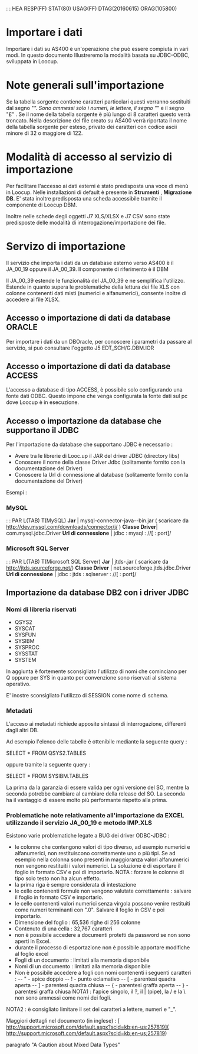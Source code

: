  :  : HEA RESP(FF) STAT(80) USAG(FF) DTAG(20160615) ORAG(105800)


# Importare i dati
Importare i dati su AS400 è un'operazione che può essere compiuta in vari modi.
In questo documento Illustreremo la modalità basata su JDBC-ODBC, sviluppata in Loocup.


# Note generali sull'importazione
Se la tabella sorgente contiene caratteri particolari questi verranno sostituiti dal segno "_".
Sono ammessi solo i numeri, le lettere, il segno "_" e il segno "£" .
Se il nome della tabella sorgente è più lungo di 8 caratteri questo verrà troncato. Nella descrizione del file creato su AS400 verrà riportata il nome della tabella sorgente per esteso, privato dei caratteri con codice ascii minore di 32 o maggiore di 122.



# Modalità di accesso al servizio di importazione

Per facilitare l'accesso ai dati esterni è stato predisposta una voce di menù in Loocup. Nelle installazioni di default è presente in **Strumenti** , **Migrazione DB**.
E' stata inoltre predisposta una scheda accessibile tramite il componente di Loocup DBM.

Inoltre nelle schede degli oggetti J7 XLS/XLSX e J7 CSV sono state predisposte delle modalità di interrogazione/importazione dei file.

# Servizo di importazione

Il servizio che importa i dati da un database esterno verso AS400 è il JA_00_19 oppure il JA_00_39.
Il componente di riferimento è il DBM

Il JA_00_39 estende le funzionalità del JA_00_39 e ne semplifica l'utilizzo.
Estende in quanto supera le problematiche della lettura dei file XLS con colonne contenenti dati misti (numerici e alfanumerici), consente inoltre di accedere ai file XLSX.


## Accesso o importazione di dati da database ORACLE
Per importare i dati da un DBOracle, per conoscere i parametri da passare al servizio, si può consultare l'oggetto J5 EDT_SCH/G.DBM.IOR


## Accesso o importazione di dati da database ACCESS
L'accesso a database di tipo ACCESS, è possibile solo configurando una fonte dati ODBC.
Questo impone che venga configurata la fonte dati sul pc dove Loocup è in esecuzione.

## Accesso o importazione da database che supportano il JDBC

Per l'importazione da database che supportano JDBC è necessario : 
 - Avere tra le librerie di Looc.up il JAR del driver JDBC (directory libs)
 - Conoscere il nome della classe Driver Jdbc (solitamente fornito con la documentazione del Driver)
 - Conoscere la Url di connessione al database (solitamente fornito con la documentazione del Driver)

Esempi : 

### MySQL
 :  : PAR L(TAB) T(MySQL)
**Jar** | mysql-connector-java-<versione>-bin.jar ( scaricare da http://dev.mysql.com/downloads/connector/j/ )
**Classe Driver**| com.mysql.jdbc.Driver
**Url di connessione** | jdbc : mysql : //<server>[ : port]/<database>


### Microsoft SQL Server
 :  : PAR L(TAB) T(Microsoft SQL Server)
**Jar** |  jtds-<versione>.jar ( scaricare da http://jtds.sourceforge.net/)
**Classe  Driver** | net.sourceforge.jtds.jdbc.Driver
**Url di connessione** | jdbc : jtds : sqlserver : //<server>[ : port]/<database>



## Importazione da database DB2 con i driver JDBC

### Nomi di libreria riservati

- QSYS2
- SYSCAT
- SYSFUN
- SYSIBM
- SYSPROC
- SYSSTAT
- SYSTEM

In aggiunta è fortemente sconsigliato l'utilizzo di nomi che cominciano per Q oppure per SYS in quanto per convenzione sono riservati al sistema operativo.

E' inostre sconsigliato l'utilizzo di SESSION come nome di schema.

### Metadati
L'acceso ai metadati richiede apposite sintassi di interrogazione, differenti dagli altri DB.

Ad esempio l'elenco delle tabelle è ottenibile mediante la seguente query : 

SELECT \*
    FROM QSYS2.TABLES

oppure tramite la seguente query : 

SELECT \*
    FROM SYSIBM.TABLES

La prima da la garanzia di essere valida per ogni versione del SO, mentre la seconda potrebbe cambiare al cambiare della release del SO.
La seconda ha il vantaggio di essere molto più performante rispetto alla prima.



### Problematiche note relativamente all'importazione da EXCEL utilizzando il servizio JA_00_19 e metodo IMP.XLS
Esistono varie problematiche legate a BUG dei driver ODBC-JDBC : 
 - le colonne che contengono valori di tipo diverso, ad esempio numerici e alfanumerici, non restituiscono correttamente uno o più tipi. Se ad esempio nella colonna sono presenti in maggioranza valori alfanumerici non vengono restituiti i valori numerici. La soluzione è di esportare il foglio in formato CSV e poi di importarlo. NOTA :  forzare le colonne di tipo solo testo non ha alcun effetto.
 - la prima riga è sempre considerata di intestazione
 - le celle contenenti formule non vengono valutate correttamente :  salvare il foglio in formato CSV e importarlo.
 - le celle contenenti valori numerici senza virgola possono venire restituiti come numeri terminanti con ".0". Salvare il foglio in CSV e poi importarlo.
 - Dimensione del foglio :  65,536 righe di 256 colonne
 - Contenuto di una cella :  32,767 caratteri
 - non è possibile accedere a documenti protetti da password se non sono aperti in Excel.
 - durante il processo di esportazione non è possibile apportare modifiche al foglio excel
 - Fogli di un documento :  limitati alla memoria disponibile
 - Nomi di un documento :  limitati alla memoria disponibile
 - Non è possibile accedere a fogli con nomi contenenti i seguenti caratteri : 
 -- " - apice doppio
 -- ! - punto eclamativo
 -- [ - parentesi quadra aperta
 -- ] - parentesi quadra chiusa
 -- { - parentesi graffa aperta
 -- } - parentesi graffa chiusa
NOTA1 :  l'apice singolo, il ?, il | (pipe), la / e la \ non sono ammessi come nomi dei fogli.

NOTA2 :  è consigliato limitare il set dei caratteri a lettere, numeri e "_".


Maggiori dettagli nel documento (in inglese) : 
[ http://support.microsoft.com/default.aspx?scid=kb;en-us;257819]( http://support.microsoft.com/default.aspx?scid=kb;en-us;257819)

paragrafo "A Caution about Mixed Data Types"
